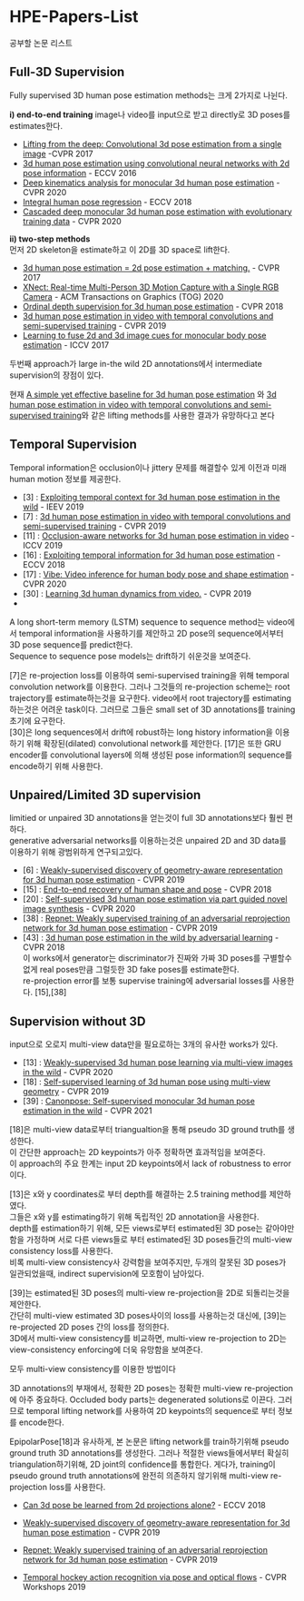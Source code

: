 # HPE-Papers-List
공부할 논문 리스트


## Full-3D Supervision
Fully supervised 3D human pose estimation methods는 크게 2가지로 나뉜다.  

**i) end-to-end training**
 image나 video를 input으로 받고 directly로 3D poses를 estimates한다.  
 - [Lifting from the deep: Convolutional 3d pose estimation from a single image](https://openaccess.thecvf.com/content_cvpr_2017/papers/Tome_Lifting_From_the_CVPR_2017_paper.pdf) -CVPR 2017   
 - [3d human pose estimation using convolutional neural networks with 2d pose information](https://link.springer.com/content/pdf/10.1007/978-3-319-49409-8_15.pdf) - ECCV 2016   
 - [Deep kinematics analysis for monocular 3d human pose estimation](https://openaccess.thecvf.com/content_CVPR_2020/papers/Xu_Deep_Kinematics_Analysis_for_Monocular_3D_Human_Pose_Estimation_CVPR_2020_paper.pdf) - CVPR 2020  
 - [Integral human pose regression](https://openaccess.thecvf.com/content_ECCV_2018/papers/Xiao_Sun_Integral_Human_Pose_ECCV_2018_paper.pdf) - ECCV 2018  
 - [Cascaded deep monocular 3d human pose estimation with evolutionary training data](https://openaccess.thecvf.com/content_CVPR_2020/papers/Li_Cascaded_Deep_Monocular_3D_Human_Pose_Estimation_With_Evolutionary_Training_CVPR_2020_paper.pdf) - CVPR 2020  

**ii) two-step methods**  
 먼저 2D skeleton을 estimate하고 이 2D를 3D space로 lift한다.   
  - [3d human pose estimation = 2d pose estimation + matching.](https://openaccess.thecvf.com/content_cvpr_2017/papers/Chen_3D_Human_Pose_CVPR_2017_paper.pdf) - CVPR 2017  
  - [XNect: Real-time Multi-Person 3D Motion Capture with a Single RGB Camera](https://dl.acm.org/doi/pdf/10.1145/3386569.3392410) - ACM Transactions on Graphics (TOG) 2020  
  - [Ordinal depth supervision for 3d human pose estimation](https://openaccess.thecvf.com/content_cvpr_2018/papers/Pavlakos_Ordinal_Depth_Supervision_CVPR_2018_paper.pdf) - CVPR 2018   
  - [3d human pose estimation in video with temporal convolutions and semi-supervised training](https://openaccess.thecvf.com/content_CVPR_2019/papers/Pavllo_3D_Human_Pose_Estimation_in_Video_With_Temporal_Convolutions_and_CVPR_2019_paper.pdf) - CVPR 2019  
  - [Learning to fuse 2d and 3d image cues for monocular body pose estimation](https://openaccess.thecvf.com/content_ICCV_2017/papers/Tekin_Learning_to_Fuse_ICCV_2017_paper.pdf) - ICCV 2017  

두번째 approach가 large in-the wild 2D annotations에서 intermediate supervision의 장점이 있다.

현재 [A simple yet effective baseline for 3d human pose estimation](https://openaccess.thecvf.com/content_ICCV_2017/papers/Martinez_A_Simple_yet_ICCV_2017_paper.pdf) 와 [3d human pose estimation in video with temporal convolutions and semi-supervised training](https://openaccess.thecvf.com/content_CVPR_2019/papers/Pavllo_3D_Human_Pose_Estimation_in_Video_With_Temporal_Convolutions_and_CVPR_2019_paper.pdf)와 같은 lifting methods를 사용한 결과가 유망하다고 본다

## Temporal Supervision
 Temporal information은 occlusion이나 jittery 문제를 해결할수 있게 이전과 미래 human motion 정보를 제공한다.  
 
 - [3] : [Exploiting temporal context for 3d human pose estimation in the wild](https://openaccess.thecvf.com/content_CVPR_2019/papers/Arnab_Exploiting_Temporal_Context_for_3D_Human_Pose_Estimation_in_the_CVPR_2019_paper.pdf) - IEEV 2019    
 - [7] : [3d human pose estimation in video with temporal convolutions and semi-supervised training](https://openaccess.thecvf.com/content_CVPR_2019/papers/Pavllo_3D_Human_Pose_Estimation_in_Video_With_Temporal_Convolutions_and_CVPR_2019_paper.pdf) - CVPR 2019  
 - [11] : [Occlusion-aware networks for 3d human pose estimation in video](https://openaccess.thecvf.com/content_ICCV_2019/papers/Cheng_Occlusion-Aware_Networks_for_3D_Human_Pose_Estimation_in_Video_ICCV_2019_paper.pdf) - ICCV 2019  
 - [16] : [Exploiting temporal information for 3d human pose estimation](https://openaccess.thecvf.com/content_ECCV_2018/papers/Mir_Rayat_Imtiaz_Hossain_Exploiting_temporal_information_ECCV_2018_paper.pdf) - ECCV 2018  
 - [17] : [Vibe: Video inference for human body pose and shape estimation](https://openaccess.thecvf.com/content_CVPR_2020/papers/Kocabas_VIBE_Video_Inference_for_Human_Body_Pose_and_Shape_Estimation_CVPR_2020_paper.pdf) - CVPR 2020  
 - [30] : [Learning 3d human dynamics from video.](https://openaccess.thecvf.com/content_CVPR_2019/papers/Kanazawa_Learning_3D_Human_Dynamics_From_Video_CVPR_2019_paper.pdf) - CVPR 2019  
 - 
A long short-term memory (LSTM) sequence to sequence method는 video에서 temporal information을 사용하기를 제안하고 2D pose의 sequence에서부터 3D pose sequence를 predict한다.  
Sequence to sequence pose models는 drift하기 쉬운것을 보여준다.  

 [7]은 re-projection loss를 이용하여 semi-supervised training을 위해 temporal convolution network를 이용한다. 그러나 그것들의 re-projection scheme는 root trajectory를 estimate하는것을 요구한다. video에서 root trajectory를 estimating하는것은 어려운 task이다. 그러므로 그들은 small set of 3D annotations를 training 초기에 요구한다.  
[30]은 long sequences에서 drift에 robust하는 long history information을 이용하기 위해 확장된(dilated) convolutional network를 제안한다.
[17]은 또한 GRU encoder를 convolutional layers에 의해 생성된 pose information의 sequence를 encode하기 위해 사용한다.  



## Unpaired/Limited 3D supervision
limitied or unpaired 3D annotations을 얻는것이 full 3D annotations보다 훨씬 편하다.  
generative adversarial networks를 이용하는것은 unpaired 2D and 3D data를 이용하기 위해 광범위하게 연구되고있다.  

 - [6] : [Weakly-supervised discovery of geometry-aware representation for 3d human pose estimation](https://openaccess.thecvf.com/content_CVPR_2019/papers/Chen_Weakly-Supervised_Discovery_of_Geometry-Aware_Representation_for_3D_Human_Pose_Estimation_CVPR_2019_paper.pdf) - CVPR 2019  
 - [15] : [End-to-end recovery of human shape and pose](https://openaccess.thecvf.com/content_cvpr_2018/papers/Kanazawa_End-to-End_Recovery_of_CVPR_2018_paper.pdf) - CVPR 2018  
 - [20] : [Self-supervised 3d human pose estimation via part guided novel image synthesis](https://openaccess.thecvf.com/content_CVPR_2020/papers/Kundu_Self-Supervised_3D_Human_Pose_Estimation_via_Part_Guided_Novel_Image_CVPR_2020_paper.pdf) - CVPR 2020  
 - [38] : [Repnet: Weakly supervised training of an adversarial reprojection network for 3d human pose estimation](https://openaccess.thecvf.com/content_CVPR_2019/papers/Wandt_RepNet_Weakly_Supervised_Training_of_an_Adversarial_Reprojection_Network_for_CVPR_2019_paper.pdf) - CVPR 2019  
 - [43] : [3d human pose estimation in the wild by adversarial learning](https://openaccess.thecvf.com/content_cvpr_2018/papers/Yang_3D_Human_Pose_CVPR_2018_paper.pdf) - CVPR 2018  
 이 works에서 generator는 discriminator가 진짜와 가짜 3D poses를 구별할수 없게 real poses만큼 그럴듯한 3D fake poses를 estimate한다.  
 re-projection error를 보통 supervise training에 adversarial losses를 사용한다. [15],[38]

## Supervision without 3D  
input으로 오로지 multi-view data만을 필요로하는 3개의 유사한 works가 있다.  

 - [13] : [Weakly-supervised 3d human pose learning via multi-view images in the wild](https://openaccess.thecvf.com/content_CVPR_2020/papers/Iqbal_Weakly-Supervised_3D_Human_Pose_Learning_via_Multi-View_Images_in_the_CVPR_2020_paper.pdf) - CVPR 2020  
 - [18] : [Self-supervised learning of 3d human pose using multi-view geometry](https://openaccess.thecvf.com/content_CVPR_2019/papers/Kocabas_Self-Supervised_Learning_of_3D_Human_Pose_Using_Multi-View_Geometry_CVPR_2019_paper.pdf) - CVPR 2019  
  - [39] : [Canonpose: Self-supervised monocular 3d human pose estimation in the wild](https://openaccess.thecvf.com/content/CVPR2021/papers/Wandt_CanonPose_Self-Supervised_Monocular_3D_Human_Pose_Estimation_in_the_Wild_CVPR_2021_paper.pdf) - CVPR 2021 

[18]은 multi-view data로부터 triangualtion을 통해 pseudo 3D ground truth를 생성한다.  
이 간단한 approach는 2D keypoints가 아주 정확하면 효과적임을 보여준다.  
이 approach의 주요 한계는 input 2D keypoints에서 lack of robustness to error 이다.  

[13]은 x와 y coordinates로 부터 depth를 해결하는 2.5 training method를 제안하였다.  
그들은 x와 y를 estimating하기 위해 독립적인 2D annotation을 사용한다.  
depth를 estimation하기 위해, 모든 views로부터 estimated된 3D pose는 같아야만 함을 가정하며 서로 다른 views들로 부터 estimated된 3D poses들간의 multi-view consistency loss를 사용한다.  
비록 multi-view consistency사 강력함을 보여주지만, 두개의 잘못된 3D poses가 일관되었을때, indirect supervision에 모호함이 남아있다.  

[39]는 estimated된 3D poses의 multi-view re-projection을 2D로 되돌리는것을 제안한다.  
간단히 multi-view estimated 3D poses사이의 loss를 사용하는것 대신에, [39]는 re-projected 2D poses 간의 loss를 정의한다.  
3D에서 multi-view consistency를 비교하면, multi-view re-projection to 2D는 view-consistency enforcing에 더욱 유망함을 보여준다.  

모두 multi-view consistency를 이용한 방법이다

3D annotations의 부재에서, 정확한 2D poses는 정확한 multi-view re-projection에 아주 중요하다. Occluded body parts는 degenerated solutions로 이끈다. 그러므로 temporal lifting network를 사용하여 2D keypoints의 sequence로 부터 정보를 encode한다.  

EpipolarPose[18]과 유사하게, 본 논문은 lifting network를 train하기위해 pseudo ground truth 3D annotations를 생성한다. 그러나 적절한 views들에서부터 확실히 triangulation하기위해, 2D joint의 confidence를 통합한다. 게다가, training이 pseudo ground truth annotations에 완전히 의존하지 않기위해 multi-view re-projection loss를 사용한다. 


 - [Can 3d pose be learned from 2d projections alone?](https://openaccess.thecvf.com/content_ECCVW_2018/papers/11132/Drover_Can_3D_Pose_be_Learned_from_2D_Projections_Alone_ECCVW_2018_paper.pdf) - ECCV 2018  
 - [Weakly-supervised discovery of geometry-aware representation for 3d human pose estimation](https://openaccess.thecvf.com/content_CVPR_2019/papers/Chen_Weakly-Supervised_Discovery_of_Geometry-Aware_Representation_for_3D_Human_Pose_Estimation_CVPR_2019_paper.pdf) - CVPR 2019  

 - [Repnet: Weakly supervised training of an adversarial reprojection network for 3d human pose estimation](https://openaccess.thecvf.com/content_CVPR_2019/papers/Wandt_RepNet_Weakly_Supervised_Training_of_an_Adversarial_Reprojection_Network_for_CVPR_2019_paper.pdf) - CVPR 2019   
 - [Temporal hockey action recognition via pose and optical flows](https://openaccess.thecvf.com/content_CVPRW_2019/papers/CVSports/Cai_Temporal_Hockey_Action_Recognition_via_Pose_and_Optical_Flows_CVPRW_2019_paper.pdf) - CVPR Workshops 2019  
